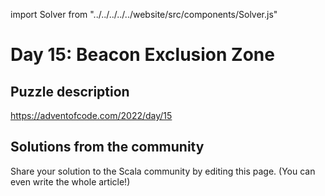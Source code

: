 import Solver from "../../../../../website/src/components/Solver.js"

# Day 15: Beacon Exclusion Zone

## Puzzle description

https://adventofcode.com/2022/day/15

## Solutions from the community

Share your solution to the Scala community by editing this page. (You can even write the whole article!)
